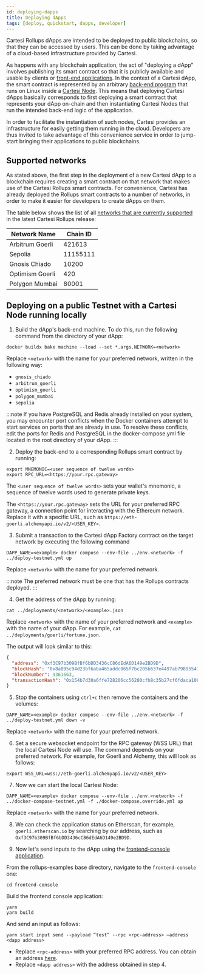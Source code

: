 ```yaml
---
id: deploying-dapps
title: Deploying dApps
tags: [deploy, quickstart, dapps, developer]
---
```


Cartesi Rollups dApps are intended to be deployed to public blockchains, so that they can be accessed by users. This can be done by taking advantage of a cloud-based infrastructure provided by Cartesi.

As happens with any blockchain application, the act of "deploying a dApp" involves publishing its smart contract so that it is publicly available and usable by clients or [front-end applications](../dapp-architecture.md#front-end). In the context of a Cartesi dApp, the smart contract is represented by an arbitrary [back-end program](../dapp-architecture.md#back-end) that runs on Linux inside a [Cartesi Node](../components.md#cartesi-nodes). This means that deploying Cartesi dApps basically corresponds to first deploying a smart contract that represents your dApp on-chain and then instantiating Cartesi Nodes that run the intended back-end logic of the application.

In order to facilitate the instantiation of such nodes, Cartesi provides an infrastructure for easily getting them running in the cloud. Developers are thus invited to take advantage of this convenience service in order to jump-start bringing their applications to public blockchains.

## Supported networks

As stated above, the first step in the deployment of a new Cartesi dApp to a blockchain requires creating a smart contract on that network that makes use of the Cartesi Rollups smart contracts. For convenience, Cartesi has already deployed the Rollups smart contracts to a number of networks, in order to make it easier for developers to create dApps on them.

The table below shows the list of all [networks that are currently supported](https://github.com/cartesi/rollups/tree/main/onchain/rollups/deployments) in the latest Cartesi Rollups release:

| Network Name    | Chain ID |
| --------------- | -------- |
| Arbitrum Goerli | 421613   |
| Sepolia         | 11155111 |
| Gnosis Chiado   | 10200    |
| Optimism Goerli | 420      |
| Polygon Mumbai  | 80001    |

## Deploying on a public Testnet with a Cartesi Node running locally

1. Build the dApp's back-end machine. To do this, run the following command from the directory of your dApp:

```shell
docker buildx bake machine --load --set *.args.NETWORK=<network>
```

Replace `<network>` with the name for your preferred network, written in the following way:

- `gnosis_chiado`
- `arbitrum_goerli`
- `optimism_goerli`
- `polygon_mumbai`
- `sepolia`

:::note
If you have PostgreSQL and Redis already installed on your system, you may encounter port conflicts when the Docker containers attempt to start services on ports that are already in use. To resolve these conflicts, edit the ports for Redis and PostgreSQL in the docker-compose.yml file located in the root directory of your dApp.
:::

2. Deploy the back-end to a corresponding Rollups smart contract by running:

```shell
export MNEMONIC=<user sequence of twelve words>
export RPC_URL=<https://your.rpc.gateway>
```

The `<user sequence of twelve words>` sets your wallet's mnemonic, a sequence of twelve words used to generate private keys.

The `<https://your.rpc.gateway>` sets the URL for your preferred RPC gateway, a connection point for interacting with the Ethereum network. Replace it with a specific URL, such as `https://eth-goerli.alchemyapi.io/v2/<USER_KEY>`.

3. Submit a transaction to the Cartesi dApp Factory contract on the target network by executing the following command

```shell
DAPP_NAME=<example> docker compose --env-file ../env.<network> -f ../deploy-testnet.yml up
```

Replace `<network>` with the name for your preferred network.

:::note
The preferred network must be one that has the Rollups contracts deployed.
:::

4. Get the address of the dApp by running:

```shell
cat ../deployments/<network>/<example>.json
```

Replace `<network>` with the name of your preferred network and `<example>` with the name of your dApp. For example, `cat ../deployments/goerli/fortune.json`.

The output will look similar to this:

```json
{
  "address": "Oxf3C97b309BfBf6bDD3436cC86dEdA6D149e2BD9D",
  "blockHash": "0x8a895c94d23bf6aba465addc065f7bc205b637e4497ab79895541359620f05c8",
  "blockNumber": 9361663,
  "transactionHash": "0x154b7d30a6ffe728206cc56280cfb8c35b27cf6fdaca108fd400d38c4f6537cf"
}
```

5. Stop the containers using `ctrl+c` then remove the containers and the volumes:

```shell
DAPP_NAME=<example> docker compose --env-file ../env.<network> -f ../deploy-testnet.yml down -v
```

Replace `<network>` with the name for your preferred network.

6. Set a secure websocket endpoint for the RPC gateway (WSS URL) that the local Cartesi Node will use. The command depends on your preferred network. For example, for Goerli and Alchemy, this will look as follows:

```shell
export WSS_URL=wss://eth-goerli.alchemyapi.io/v2/<USER_KEY>
```

7. Now we can start the local Cartesi Node:

```shell
DAPP_NAME=<example> docker compose --env-file ../env.<network> -f ../docker-compose-testnet.yml -f ./docker-compose.override.yml up
```

Replace `<network>` with the name for your preferred network.

8. We can check the application status on Etherscan, for example, `goerli.etherscan.io` by searching by our address, such as `Oxf3C97b309BfBf6bDD3436cC86dEdA6D149e2BD9D`.

9. Now let's send inputs to the dApp using the [frontend-console application](https://github.com/cartesi/rollups-examples/tree/main/frontend-console).

From the rollups-examples base directory, navigate to the `frontend-console` one:

```shell
cd frontend-console
```

Build the frontend console application:

```shell
yarn
yarn build
```

And send an input as follows:

```shell
yarn start input send --payload “test” --rpc <rpc-address> —address <dapp address>
```

- Replace `<rpc-address>` with your preferred RPC address. You can obtain an address [here](https://chainlist.org/chain/5).
- Replace `<dapp address>` with the address obtained in step 4.
